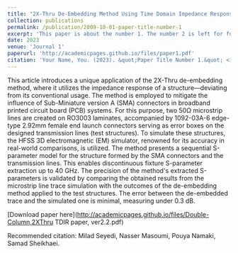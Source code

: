 ```yaml
---
title: "2X-Thru De-Embedding Method Using Time Domain Impedance Response for S-Parameter Characterization of DUT in Broadband PCB"
collection: publications
permalink: /publication/2009-10-01-paper-title-number-1
excerpt: 'This paper is about the number 1. The number 2 is left for future work.'
date: 2023
venue: 'Journal 1'
paperurl: 'http://academicpages.github.io/files/paper1.pdf'
citation: 'Your Name, You. (2023). &quot;Paper Title Number 1.&quot; <i>Journal 1</i>. 1(1).'
---
```

This article introduces a unique application of the 2X-Thru de-embedding method, where it utilizes the impedance response of a structure—deviating from its conventional usage. The method is employed to mitigate the influence of Sub-Miniature version A (SMA) connectors in broadband printed circuit board (PCB) systems. For this purpose, two 50Ω microstrip lines are created on RO3003 laminates, accompanied by 1092-03A-6 edge-type 2.92mm female end launch connectors serving as error boxes on the designed transmission lines (test structures). To simulate these structures, the HFSS 3D electromagnetic (EM) simulator, renowned for its accuracy in real-world comparisons, is utilized. The method presents a sequential S-parameter model for the structure formed by the SMA connectors and the transmission lines. This enables discontinuous fixture S-parameter extraction up to 40 GHz. The precision of the method's extracted S-parameters is validated by comparing the obtained results from the microstrip line trace simulation with the outcomes of the de-embedding method applied to the test structures. The error between the de-embedded trace and the simulated one is minimal, measuring under 0.3 dB.

[Download paper here](http://academicpages.github.io/files/Double-Column,2XThru TDIR paper, ver2.2.pdf)

Recommended citation: Milad Seyedi, Nasser Masoumi, Pouya Namaki, Samad Sheikhaei.
